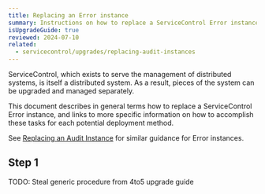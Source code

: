```yaml
---
title: Replacing an Error instance
summary: Instructions on how to replace a ServiceControl Error instance with zero downtime
isUpgradeGuide: true
reviewed: 2024-07-10
related:
  - servicecontrol/upgrades/replacing-audit-instances
---
```


ServiceControl, which exists to serve the management of distributed systems, is itself a distributed system. As a result, pieces of the system can be upgraded and managed separately.

This document describes in general terms how to replace a ServiceControl Error instance, and links to more specific information on how to accomplish these tasks for each potential deployment method.

See [Replacing an Audit Instance](../replacing-audit-instances/) for similar guidance for Error instances.

## Step 1

TODO: Steal generic procedure from 4to5 upgrade guide